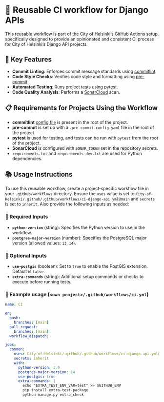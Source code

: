# 🚀 Reusable CI workflow for Django APIs

This reusable workflow is part of the City of Helsinki’s GitHub Actions setup, specifically designed to provide an opinionated and consistent CI process for City of Helsinki’s Django API projects.

## 🌟 Key Features

- **Commit Linting**: Enforces commit message standards using [commitlint](https://commitlint.js.org/).
- **Code Style Checks**: Verifies code style and formatting using [pre-commit](https://pre-commit.com/).
- **Automated Testing**: Runs project tests using [pytest](https://docs.pytest.org/en/stable/).
- **Code Quality Analysis**: Performs a [SonarCloud](https://sonarcloud.io/) scan.

## 📋 Requirements for Projects Using the Workflow

- **commitlint** [config file](https://commitlint.js.org/reference/configuration.html#config-via-file) is present in the root of the project.
- **pre-commit** is set up with a `.pre-commit-config.yaml` file in the root of the project.
- **pytest** is used for testing, and tests can be run with `pytest` from the root of the project.
- **SonarCloud** is configured with `SONAR_TOKEN` set in the repository secrets.
- `requirements.txt` and `requirements-dev.txt` are used for Python dependencies.

## 📚 Usage Instructions

To use this reusable workflow, create a project-specific workflow file in your `.github/workflows` directory. Ensure the `uses` value is set to `City-of-Helsinki/.github/.github/workflows/ci-django-api.yml@main` and `secrets` is set to `inherit`. Also provide the following inputs as needed:

### 🛑 Required Inputs

- **`python-version`** (string): Specifies the Python version to use in the workflow.
- **`postgres-major-version`** (number): Specifies the PostgreSQL major version (allowed values: `13`, `14`).

### 🔶 Optional Inputs

- **`use-postgis`** (boolean): Set to `true` to enable the PostGIS extension. Default is `false`.
- **`extra-commands`** (string): Additional setup commands or checks to execute before running tests.

### 📄 Example usage (`<own project>/.github/workflows/ci.yml`)

```yaml
name: CI

on:
  push:
    branches: [main]
  pull_request:
    branches: [main]
  workflow_dispatch:

jobs:
  common:
    uses: City-of-Helsinki/.github/.github/workflows/ci-django-api.yml@main
    secrets: inherit
    with:
      python-version: 3.9
      postgres-major-version: 14
      use-postgis: true
      extra-commands: |
        echo "EXTRA_TEST_ENV_VAR=test" >> $GITHUB_ENV
        pip install extra-test-package
        python manage.py extra_check
